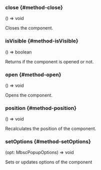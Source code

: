### close {#method-close}

() => void


Closes the component.

### isVisible {#method-isVisible}

() => boolean


Returns if the component is opened or not.

### open {#method-open}

() => void


Opens the component.

### position {#method-position}

() => void


Recalculates the position of the component.

### setOptions {#method-setOptions}

(opt: MbscPopupOptions) => void


Sets or updates options of the component
